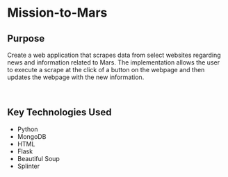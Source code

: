 # Mission-to-Mars

## Purpose
Create a web application that scrapes data from select websites regarding news and information related to Mars. The implementation allows the user to execute a scrape at the click of a button on the webpage and then updates the webpage with the new information.

</br>

## Key Technologies Used
- Python 
- MongoDB
- HTML
- Flask
- Beautiful Soup
- Splinter
